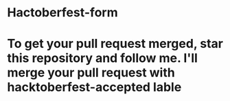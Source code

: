 # Hactoberfest-form
# To get your pull request merged, star this repository and follow me. I'll merge your pull request with hacktoberfest-accepted lable
